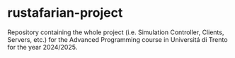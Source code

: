 # rustafarian-project
Repository containing the whole project (i.e. Simulation Controller, Clients, Servers, etc.) for the Advanced Programming course in Universitá di Trento for the year 2024/2025.

